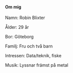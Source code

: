 #### Om mig

Namn: Robin Blixter

Ålder: 29 år

Bor: Göteborg

Familj: Fru och två barn

Intressen: Data/teknik, fiske

Musik: Lyssnar främst på metal

